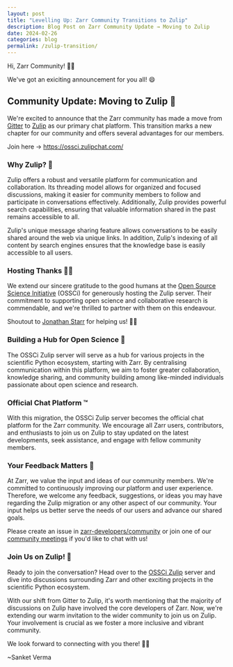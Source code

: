 ```yaml
---
layout: post
title: "Levelling Up: Zarr Community Transitions to Zulip"
description: Blog Post on Zarr Community Update → Moving to Zulip
date: 2024-02-26
categories: blog
permalink: /zulip-transition/
---
```


Hi, Zarr Community! 👋🏻

We've got an exiciting announcement for you all! 😄

## Community Update: Moving to Zulip 💬

We're excited to announce that the Zarr community has made a move
from [Gitter](https://gitter.im/zarr-developers/community) to [Zulip](https://ossci.zulipchat.com/)
as our primary chat platform. This transition marks a new chapter for our
community and offers several advantages for our members.

Join here → <https://ossci.zulipchat.com/>

### Why Zulip? 🤔

Zulip offers a robust and versatile platform for communication and
collaboration. Its threading model allows for organized and focused
discussions, making it easier for community members to follow and participate
in conversations effectively. Additionally, Zulip provides powerful search
capabilities, ensuring that valuable information shared in the past remains
accessible to all.

Zulip's unique message sharing feature allows conversations to be easily shared
around the web via unique links. In addition, Zulip's indexing of all content
by search engines ensures that the knowledge base is easily accessible to all
users.

### Hosting Thanks 🙏🏻

We extend our sincere gratitude to the good humans at the [Open Source Science
Initiative](https://opensource.science/) (OSSCi) for generously hosting the
Zulip server. Their commitment to supporting open science and collaborative
research is commendable, and we're thrilled to partner with them on this
endeavour. 

Shoutout to [Jonathan Starr](https://www.linkedin.com/in/jonathan-starr-b04032284/)
for helping us! 🙌🏻

### Building a Hub for Open Science 🧬

The OSSCi Zulip server will serve as a hub for various projects in the
scientific Python ecosystem, starting with Zarr. By centralising communication
within this platform, we aim to foster greater collaboration, knowledge
sharing, and community building among like-minded individuals passionate about
open science and research.

### Official Chat Platform ™️

With this migration, the OSSCi Zulip server becomes the official chat platform
for the Zarr community. We encourage all Zarr users, contributors, and
enthusiasts to join us on Zulip to stay updated on the latest developments,
seek assistance, and engage with fellow community members.

### Your Feedback Matters 🔁

At Zarr, we value the input and ideas of our community members. We're committed
to continuously improving our platform and user experience. Therefore, we
welcome any feedback, suggestions, or ideas you may have regarding the Zulip
migration or any other aspect of our community. Your input helps us better
serve the needs of our users and advance our shared goals.

Please create an issue in [zarr-developers/community](https://github.com/zarr-developers/community/issues)
or join one of our [community meetings](https://zarr.dev/community-calls/)
if you'd like to chat with us! 

### Join Us on Zulip! 🔗

Ready to join the conversation? Head over to the [OSSCi Zulip](https://ossci.zulipchat.com/)
server and dive into discussions surrounding Zarr and other exciting projects 
in the scientific Python ecosystem.

With our shift from Gitter to Zulip, it's worth mentioning that the majority of
discussions on Zulip have involved the core developers of Zarr. Now, we're
extending our warm invitation to the wider community to join us on Zulip. Your
involvement is crucial as we foster a more inclusive and vibrant community.

We look forward to connecting with you there! ✌🏻

~Sanket Verma

<script src="https://giscus.app/client.js"
        data-repo="zarr-developers/blog"
        data-repo-id="R_kgDOGxrWVg"
        data-category="General"
        data-category-id="DIC_kwDOGxrWVs4CU5q_"
        data-mapping="pathname"
        data-strict="0"
        data-reactions-enabled="1"
        data-emit-metadata="0"
        data-input-position="top"
        data-theme="light"
        data-lang="en"
        crossorigin="anonymous"
        async>
</script>
